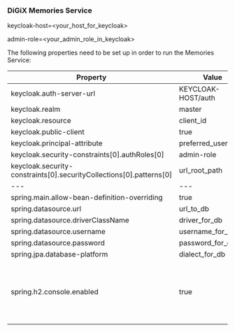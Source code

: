 ### DiGiX Memories Service

keycloak-host=<your_host_for_keycloak>

admin-role=<your_admin_role_in_keycloak>

The following properties need to be set up in order to run the Memories Service:

| Property | Value | Info |
|---|---|---|
|keycloak.auth-server-url|KEYCLOAK-HOST/auth|   |
|keycloak.realm|master|   |
|keycloak.resource|client_id|   |
|keycloak.public-client|true|   |
|keycloak.principal-attribute|preferred_username|   |
|keycloak.security-constraints[0].authRoles[0]|admin-role|   |
|keycloak.security-constraints[0].securityCollections[0].patterns[0]|url_root_path||
|---|---|---|
|spring.main.allow-bean-definition-overriding|true|   |
|spring.datasource.url|url_to_db|   |
|spring.datasource.driverClassName|driver_for_db|   |
|spring.datasource.username|username_for_db|   |
|spring.datasource.password|password_for_db|   |
|spring.jpa.database-platform|dialect_for_db|   |
|spring.h2.console.enabled|true|Enable admin console for H2 database (if it's used)|